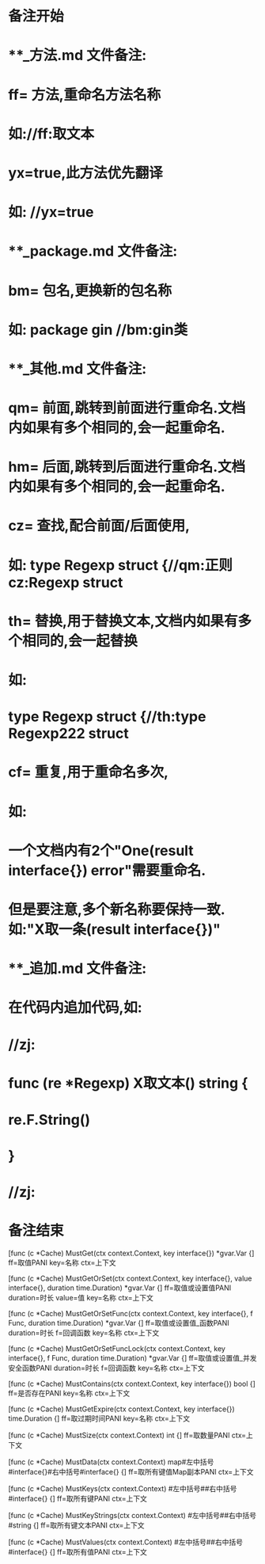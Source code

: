 # 备注开始
# **_方法.md 文件备注:
# ff= 方法,重命名方法名称
# 如://ff:取文本
#
# yx=true,此方法优先翻译
# 如: //yx=true


# **_package.md 文件备注:
# bm= 包名,更换新的包名称 
# 如: package gin //bm:gin类


# **_其他.md 文件备注:
# qm= 前面,跳转到前面进行重命名.文档内如果有多个相同的,会一起重命名.
# hm= 后面,跳转到后面进行重命名.文档内如果有多个相同的,会一起重命名.
# cz= 查找,配合前面/后面使用,
# 如: type Regexp struct {//qm:正则 cz:Regexp struct
#
# th= 替换,用于替换文本,文档内如果有多个相同的,会一起替换
# 如:
# type Regexp struct {//th:type Regexp222 struct
#
# cf= 重复,用于重命名多次,
# 如: 
# 一个文档内有2个"One(result interface{}) error"需要重命名.
# 但是要注意,多个新名称要保持一致. 如:"X取一条(result interface{})"


# **_追加.md 文件备注:
# 在代码内追加代码,如:
# //zj:
# func (re *Regexp) X取文本() string { 
#    re.F.String()
# }
# //zj:
# 备注结束

[func (c *Cache) MustGet(ctx context.Context, key interface{}) *gvar.Var {]
ff=取值PANI
key=名称
ctx=上下文

[func (c *Cache) MustGetOrSet(ctx context.Context, key interface{}, value interface{}, duration time.Duration) *gvar.Var {]
ff=取值或设置值PANI
duration=时长
value=值
key=名称
ctx=上下文

[func (c *Cache) MustGetOrSetFunc(ctx context.Context, key interface{}, f Func, duration time.Duration) *gvar.Var {]
ff=取值或设置值_函数PANI
duration=时长
f=回调函数
key=名称
ctx=上下文

[func (c *Cache) MustGetOrSetFuncLock(ctx context.Context, key interface{}, f Func, duration time.Duration) *gvar.Var {]
ff=取值或设置值_并发安全函数PANI
duration=时长
f=回调函数
key=名称
ctx=上下文

[func (c *Cache) MustContains(ctx context.Context, key interface{}) bool {]
ff=是否存在PANI
key=名称
ctx=上下文

[func (c *Cache) MustGetExpire(ctx context.Context, key interface{}) time.Duration {]
ff=取过期时间PANI
key=名称
ctx=上下文

[func (c *Cache) MustSize(ctx context.Context) int {]
ff=取数量PANI
ctx=上下文

[func (c *Cache) MustData(ctx context.Context) map#左中括号#interface{}#右中括号#interface{} {]
ff=取所有键值Map副本PANI
ctx=上下文

[func (c *Cache) MustKeys(ctx context.Context) #左中括号##右中括号#interface{} {]
ff=取所有键PANI
ctx=上下文

[func (c *Cache) MustKeyStrings(ctx context.Context) #左中括号##右中括号#string {]
ff=取所有键文本PANI
ctx=上下文

[func (c *Cache) MustValues(ctx context.Context) #左中括号##右中括号#interface{} {]
ff=取所有值PANI
ctx=上下文

